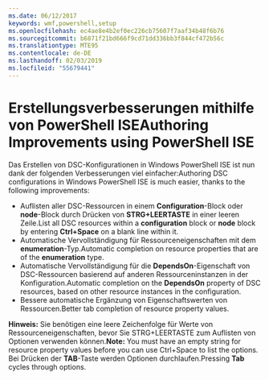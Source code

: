 ```yaml
---
ms.date: 06/12/2017
keywords: wmf,powershell,setup
ms.openlocfilehash: ec4ae8e4b2ef0ec226cb75607f7aaf34b48f6b76
ms.sourcegitcommit: b6871f21bd666f9cd71dd336bb3f844cf472b56c
ms.translationtype: MTE95
ms.contentlocale: de-DE
ms.lasthandoff: 02/03/2019
ms.locfileid: "55679441"
---
```

# <a name="authoring-improvements-using-powershell-ise"></a><span data-ttu-id="d0f57-102">Erstellungsverbesserungen mithilfe von PowerShell ISE</span><span class="sxs-lookup"><span data-stu-id="d0f57-102">Authoring Improvements using PowerShell ISE</span></span>

<span data-ttu-id="d0f57-103">Das Erstellen von DSC-Konfigurationen in Windows PowerShell ISE ist nun dank der folgenden Verbesserungen viel einfacher:</span><span class="sxs-lookup"><span data-stu-id="d0f57-103">Authoring DSC configurations in Windows PowerShell ISE is much easier, thanks to the following improvements:</span></span>

- <span data-ttu-id="d0f57-104">Auflisten aller DSC-Ressourcen in einem **Configuration**-Block oder **node**-Block durch Drücken von **STRG+LEERTASTE** in einer leeren Zeile.</span><span class="sxs-lookup"><span data-stu-id="d0f57-104">List all DSC resources within a **configuration** block or **node** block by entering **Ctrl+Space** on a blank line within it.</span></span>
- <span data-ttu-id="d0f57-105">Automatische Vervollständigung für Ressourceneigenschaften mit dem **enumeration**-Typ.</span><span class="sxs-lookup"><span data-stu-id="d0f57-105">Automatic completion on resource properties that are of the **enumeration** type.</span></span>
- <span data-ttu-id="d0f57-106">Automatische Vervollständigung für die **DependsOn**-Eigenschaft von DSC-Ressourcen basierend auf anderen Ressourceninstanzen in der Konfiguration.</span><span class="sxs-lookup"><span data-stu-id="d0f57-106">Automatic completion on the **DependsOn** property of DSC resources, based on other resource instances in the configuration.</span></span>
- <span data-ttu-id="d0f57-107">Bessere automatische Ergänzung von Eigenschaftswerten von Ressourcen.</span><span class="sxs-lookup"><span data-stu-id="d0f57-107">Better tab completion of resource property values.</span></span>

<span data-ttu-id="d0f57-108">**Hinweis:** Sie benötigen eine leere Zeichenfolge für Werte von Ressourceneigenschaften, bevor Sie STRG+LEERTASTE zum Auflisten von Optionen verwenden können.</span><span class="sxs-lookup"><span data-stu-id="d0f57-108">**Note:** You must have an empty string for resource property values before you can use Ctrl+Space to list the options.</span></span> <span data-ttu-id="d0f57-109">Bei Drücken der **TAB**-Taste werden Optionen durchlaufen.</span><span class="sxs-lookup"><span data-stu-id="d0f57-109">Pressing **Tab** cycles through options.</span></span>
